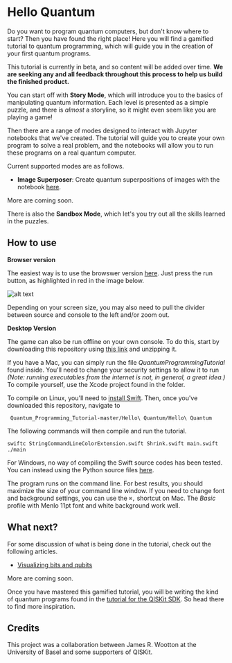 # Hello Quantum

Do you want to program quantum computers, but don't know where to start? Then you have found the right place! Here you will find a gamified tutorial to quantum programming, which will guide you in the creation of your first quantum programs.

This tutorial is currently in beta, and so content will be added over time. **We are seeking any and all feedback throughout this process to help us build the finished product.**

You can start off with **Story Mode**, which will introduce you to the basics of manipulating quantum information. Each level is presented as a simple puzzle, and there is *almost* a storyline, so it might even seem like you are playing a game!

Then there are a range of modes designed to interact with Jupyter notebooks that we've created. The tutorial will guide you to create your own program to solve a real problem, and the notebooks will allow you to run these programs on a real quantum computer.

Current supported modes are as follows.

* **Image Superposer**: Create quantum superpositions of images with the notebook [here](https://github.com/decodoku/Quantum_Programming_Tutorial/tree/master/image-superposer).

More are coming soon.

There is also the **Sandbox Mode**, which let's you try out all the skills learned in the puzzles.

## How to use

**Browser version**

The easiest way is to use the browswer version [here](https://repl.it/@quantum_jim/QuantumProgrammingTutorial). Just press the run button, as highlighted in red in the image below.

![alt text](https://github.com/decodoku/Quantum_Programming_Tutorial/blob/master/replit.png)

Depending on your screen size, you may also need to pull the divider between source and console to the left and/or zoom out.

**Desktop Version**

The game can also be run offline on your own console. To do this, start by downloading this repository using [this link](https://github.com/decodoku/Quantum_Programming_Tutorial/archive/master.zip) and unzipping it.

If you have a Mac, you can simply run the file *QuantumProgrammingTutorial* found inside. You'll need to change your security settings to allow it to run *(Note: running executables from the internet is not, in general, a great idea.)* To compile yourself, use the Xcode project found in the folder.

To compile on Linux, you'll need to [install Swift](https://swift.org/getting-started/#installing-swift). Then, once you've downloaded this repository, navigate to

``` Quantum_Programming_Tutorial-master/Hello\ Quantum/Hello\ Quantum```

The following commands will then compile and run the tutorial.

```
swiftc StringCommandLineColorExtension.swift Shrink.swift main.swift
./main
```
For Windows, no way of compiling the Swift source codes has been tested. You can instead using the Python source files [here](https://github.com/decodoku/Quantum_Programming_Tutorial/tree/master/image-superposer).

The program runs on the command line. For best results, you should maximize the size of your command line window. If you need to change font and background settings, you can use the `⌘,` shortcut on Mac. The *Basic* profile with Menlo 11pt font and white background work well.

## What next?

For some discussion of what is being done in the tutorial, check out the following articles.
* [Visualizing bits and qubits](https://medium.com/qiskitters/visualizing-bits-and-qubits-9af287047b28)

More are coming soon.

Once you have mastered this gamified tutorial, you will be writing the kind of quantum programs found in the [tutorial for the QISKit SDK](https://github.com/QISKit/qiskit-tutorial). So head there to find more inspiration.

## Credits

This project was a collaboration between James R. Wootton at the University of Basel and some supporters of QISKit.
